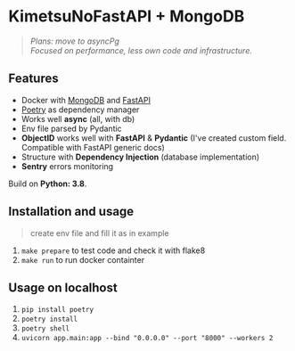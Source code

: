 # KimetsuNoFastAPI + MongoDB    

>*Plans: move to asyncPg     
Focused on performance, less own code and infrastructure.*

## Features 

- Docker with [MongoDB](https://www.mongodb.com) and [FastAPI](http://fastapi.tiangolo.com)  
- [Poetry](https://python-poetry.org) as dependency manager    
- Works well **async** (all, with db)  
- Env file parsed by Pydantic    
- **ObjectID** works well with **FastAPI** & **Pydantic** (I've created custom field. Compatible with FastAPI generic docs)    
- Structure with **Dependency Injection** (database implementation)
- **Sentry** errors monitoring

Build on **Python: 3.8**.    


## Installation and usage 
> create env file and fill it as in example
1. ```make prepare``` to test code and check it with flake8
2. ```make run``` to run docker containter
## Usage on localhost
1. ```pip install poetry```
2. ```poetry install```
3. ```poetry shell```
4. ```uvicorn app.main:app --bind "0.0.0.0" --port "8000" --workers 2```
